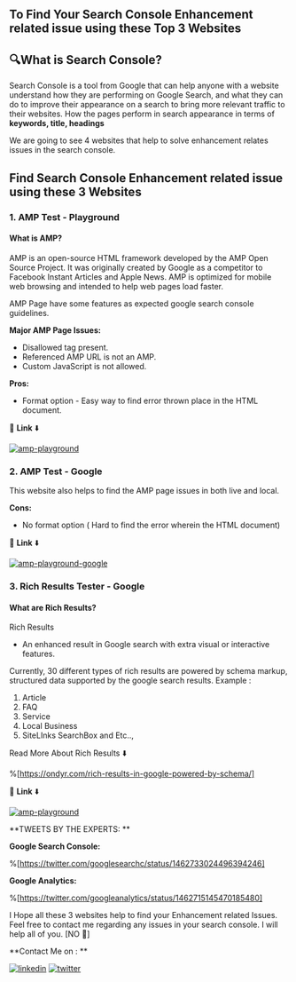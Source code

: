 ## To Find Your Search Console Enhancement related issue using these Top 3 Websites

##  🔍What is Search Console? 
Search Console is a tool from Google that can help anyone with a website understand how they are performing on Google Search, and what they can do to improve their appearance on a search to bring more relevant traffic to their websites. How the pages perform in search appearance in terms of **keywords, title, headings**

We are going to see 4 websites that help to solve enhancement relates issues in the search console.

## Find Search Console Enhancement related issue using these 3 Websites

### 1. AMP Test - Playground
#### What is AMP?
AMP is an open-source HTML framework developed by the AMP Open Source Project. It was originally created by Google as a competitor to Facebook Instant Articles and Apple News. AMP is optimized for mobile web browsing and intended to help web pages load faster.

AMP Page have some features as expected google search console guidelines.

**Major AMP Page Issues:**

- Disallowed tag present.
- Referenced AMP URL is not an AMP.
- Custom JavaScript is not allowed.

**Pros:**

- Format option - Easy way to find error thrown place in the HTML document.


🔗 **Link** ⬇️

[![amp-playground](https://img.shields.io/badge/AMP-PLAYGROUND-005AF0?style=for-the-badge&logo=AMP&logoColor=white)](https://playground.amp.dev/)


### 2. AMP Test - Google 

This website also helps to find the AMP page issues in both live and local.

**Cons:**

- No format option ( Hard to find the error wherein the HTML document)


🔗 **Link** ⬇️

[![amp-playground-google](https://img.shields.io/badge/AMP-GOOGLE-34A853?style=for-the-badge&logo=AMP&logoColor=white)](https://search.google.com/test/amp)


### 3. Rich Results Tester - Google

#### What are Rich Results?
Rich Results 
- An enhanced result in Google search with extra visual or interactive features.

Currently, 30 different types of rich results are powered by schema markup, structured data supported by the google search results.
Example :

1. Article
2. FAQ
3. Service
4. Local Business
5. SiteLInks SearchBox and Etc..,

Read More About Rich Results ⬇️

%[https://ondyr.com/rich-results-in-google-powered-by-schema/]

🔗 **Link** ⬇️

[![amp-playground](https://img.shields.io/badge/Rich_Result-GOOGLE-458CF5?style=for-the-badge&logo=GOOGLESEARCHCONSOLE&logoColor=white)](https://search.google.com/test/rich-results)




**TWEETS BY THE EXPERTS: **

**Google Search Console:**

%[https://twitter.com/googlesearchc/status/1462733024496394246]


**Google Analytics:**

%[https://twitter.com/googleanalytics/status/1462715145470185480]

I Hope all these 3 websites help to find your Enhancement related Issues.
Feel free to contact me regarding any issues in your search console. I will help all of you.
[NO 💸] 

**Contact Me on : **

[![linkedin](https://img.shields.io/badge/linkedin-0A66C2?style=for-the-badge&logo=linkedin&logoColor=white)](https://www.linkedin.com/in/dhanar98/)
[![twitter](https://img.shields.io/badge/twitter-1DA1F2?style=for-the-badge&logo=twitter&logoColor=white)](https://twitter.com/dhanar98)





